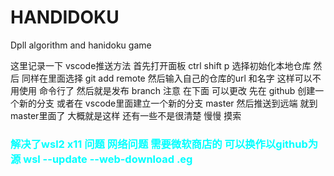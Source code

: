# HANDIDOKU
Dpll algorithm and hanidoku game

这里记录一下 vscode推送方法 首先打开面板 ctrl shift p 选择初始化本地仓库
然后 同样在里面选择 git add remote 然后输入自己的仓库的url 和名字 这样可以不用使用 命令行了
然后就是发布 branch 注意 在下面 可以更改 先在 github 创建一个新的分支 或者在 vscode里面建立一个新的分支 master
然后推送到远端 就到 master里面了
大概就是这样 还有一些不是很清楚 慢慢 摸索


### <font color=aqua>解决了wsl2 x11 问题 网络问题 需要微软商店的 可以换作以github为源  wsl --update --web-download .eg</font>
